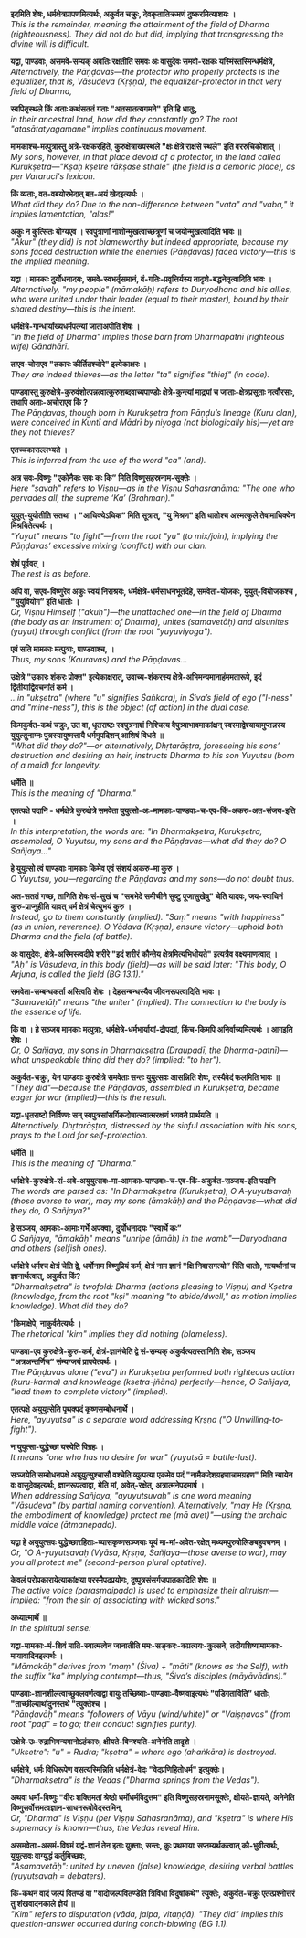 **इदमिति शेषः, धर्मक्षेत्रप्रापणमित्यर्थः, अकुर्वत चक्रुः, देवकृतातिक्रमणं दुष्करमित्याशयः ।**  
*This is the remainder, meaning the attainment of the field of Dharma (righteousness). They did not do but did, implying that transgressing the divine will is difficult.*  

**यद्वा, पाण्डवाः, असमवे-सम्यक् अवतिः रक्षतीति समवः अः वासुदेवः समवो-रक्षकः यस्मिंस्तस्मिन्धर्मक्षेत्रे,**  
*Alternatively, the Pāṇḍavas—the protector who properly protects is the equalizer, that is, Vāsudeva (Kṛṣṇa), the equalizer-protector in that very field of Dharma,*  

**स्वपितृस्थले किं अताः कथंसततं गताः "अतसातत्यगमने" इति हि धातुः,**  
*in their ancestral land, how did they constantly go? The root "atasātatyagamane" implies continuous movement.*  

**मामकाश्च-मत्पुत्रास्तु अत्रे-रक्षकरहिते, कुरुक्षेत्राख्यस्थले "क्षः क्षेत्रे राक्षसे स्थले" इति वररुचिकोशात् ।**  
*My sons, however, in that place devoid of a protector, in the land called Kurukṣetra—"Kṣaḥ kṣetre rākṣase sthale" (the field is a demonic place), as per Vararuci's lexicon.*  

**किं व्यताः, वत-वबयोरभेदात् बत-अयं खेदइत्यर्थः ।**  
*What did they do? Due to the non-difference between "vata" and "vaba," it implies lamentation, "alas!"*  

**अकुः न कुत्सितः योग्यएव । स्वपुत्राणां नाशोन्मुखत्वाच्छत्रूणां च जयोन्मुखत्वादिति भावः ॥**  
*"Akur" (they did) is not blameworthy but indeed appropriate, because my sons faced destruction while the enemies (Pāṇḍavas) faced victory—this is the implied meaning.*  

**यद्वा । मामकाः दुर्योधनादयः, समवे-स्वभर्तृसमानं, वं-गतिः-प्रवृत्तिर्यस्य तादृशे-बद्धनेतृत्वादिति भावः ।**  
*Alternatively, "my people" (māmakāḥ) refers to Duryodhana and his allies, who were united under their leader (equal to their master), bound by their shared destiny—this is the intent.*  

**धर्मक्षेत्रे-गान्धार्याख्यधर्मपत्न्यां जाताअपीति शेषः ।**  
*"In the field of Dharma" implies those born from Dharmapatnī (righteous wife) Gāndhārī.*  

**ताएव-चोराएव "तकारः कीर्तितश्चोरे" इत्येकाक्षरः ।**  
*They are indeed thieves—as the letter "ta" signifies "thief" (in code).*  

**पाण्डवास्तु कुरुक्षेत्रे-कुरुवंशोत्पन्नत्वात्कुरुशब्दवाच्यपाण्डोः क्षेत्रे-कुन्त्यां माद्र्यां च जाताः-क्षेत्रप्रसूताः नत्वौरसाः, तथापि अताः-अचोराएव किं ?**  
*The Pāṇḍavas, though born in Kurukṣetra from Pāṇḍu’s lineage (Kuru clan), were conceived in Kuntī and Mādrī by niyoga (not biologically his)—yet are they not thieves?*  

**एतच्चकाराल्लभ्यते ।**  
*This is inferred from the use of the word "ca" (and).*  

**अत्र सवः-विष्णुः "एकोनैकः सवः कः कि” मिति विष्णुसहस्रनाम-सूक्तेः ।**  
*Here "savaḥ" refers to Viṣṇu—as in the Viṣṇu Sahasranāma: "The one who pervades all, the supreme ‘Ka’ (Brahman)."*  

**युयुत्-युयोतीति सतथा । "आधिक्येऽधिक” मिति सूत्रात्, "यु मिश्रण" इति धातोश्च अस्मत्कुले तेषामाधिक्येन मिश्रयितेत्यर्थः ।**  
*"Yuyut" means "to fight"—from the root "yu" (to mix/join), implying the Pāṇḍavas’ excessive mixing (conflict) with our clan.*  

**शेषं पूर्ववत् ।**  
*The rest is as before.*  

**अपि वा, सएव-विष्णुरेव अकुः स्वयं निराश्रयः, धर्मक्षेत्रे-धर्मसाधनभूतदेहे, समवेता-योजकः, युयुत्-वियोजकश्च , "युयुवियोग” इति धातोः ।**  
*Or, Viṣṇu Himself ("akuḥ")—the unattached one—in the field of Dharma (the body as an instrument of Dharma), unites (samavetāḥ) and disunites (yuyut) through conflict (from the root "yuyuviyoga").*  

**एवं सति मामकाः मत्पुत्राः, पाण्डवाश्च, ।**  
*Thus, my sons (Kauravas) and the Pāṇḍavas...*  

**उक्षेत्रे "उकारः शंकरः प्रोक्त" इत्येकाक्षरात्, उवाच्य-शंकरस्य क्षेत्रे-अभिमन्यमानाहंममतारूपे, इदं द्वितीयाद्विवचनांतं कर्म ।**  
*...in "ukṣetra" (where "u" signifies Śaṅkara), in Śiva’s field of ego ("I-ness" and "mine-ness"), this is the object (of action) in the dual case.*  

**किमकुर्वत-कथं चक्रुः, उत वा, धृतराष्टः स्वपुत्रनाशं निश्चित्य वैपुत्र्याभावमाकांक्षन् स्वस्माद्वेश्यायामुप्तन्नस्य युयुत्सुनाम्नः पुत्रस्यायुष्मत्तायै धर्ममुपदिशन् आशिषं विधते ॥**  
*"What did they do?"—or alternatively, Dhṛtarāṣṭra, foreseeing his sons’ destruction and desiring an heir, instructs Dharma to his son Yuyutsu (born of a maid) for longevity.*  

**धर्मेति ॥**  
*This is the meaning of "Dharma."*  

**एतत्पक्षे पदानि - धर्मक्षेत्रे कुरुक्षेत्रे समवेता युयुत्सो-अः-मामकाः-पाण्डवाः-च-एव-किं-अकरु-अत-संजय-इति ।**  
*In this interpretation, the words are: "In Dharmakṣetra, Kurukṣetra, assembled, O Yuyutsu, my sons and the Pāṇḍavas—what did they do? O Sañjaya..."*  

**हे युयुत्सो त्वं पाण्डवाः मामकाः किमेव एवं संशयं अकरु-मा कुरु ।**  
*O Yuyutsu, you—regarding the Pāṇḍavas and my sons—do not doubt thus.*  

**अत-सततं गच्छ, तानिति शेषः सं-सुखं च "समभेदे समीचीने सुष्टु पूजासुखेषु" चेति यादवः, जय-स्वाधिनं कुरु-प्राप्नुहीति यावत् धर्म क्षेत्रं चेत्युभयं कुरु ।**  
*Instead, go to them constantly (implied). "Saṃ" means "with happiness" (as in union, reverence). O Yādava (Kṛṣṇa), ensure victory—uphold both Dharma and the field (of battle).*  

**अः वासुदेवः, क्षेत्रे-अस्मिस्त्वदीये शरीरे "इदं शरीरं कौन्तेय क्षेत्रमित्यभिधीयते" इत्यत्रैव वक्ष्यमाणत्वात् ।**  
*"Aḥ" is Vāsudeva, in this body (field)—as will be said later: "This body, O Arjuna, is called the field (BG 13.1)."*  

**समवेता-सम्बन्धकर्ता अस्त्विति शेषः । देहसन्बन्धस्यैव जीवनरूपत्वादिति भावः ।**  
*"Samavetāḥ" means "the uniter" (implied). The connection to the body is the essence of life.*  

**किं वा । हे सञ्जय मामकाः मत्पुत्राः, धर्मक्षेत्रे-धर्मभार्यायां-द्रौपद्यां, किंच-किमपि अनिर्वाच्यमित्यर्थः । आगइति शेषः ।**  
*Or, O Sañjaya, my sons in Dharmakṣetra (Draupadī, the Dharma-patnī)—what unspeakable thing did they do? (implied: "to her").*  

**अकुर्वत-चक्रुः, येन पाण्डवाः कुरुक्षेत्रे समवेताः सन्तः युयुत्सवः आसन्निति शेषः, तस्यैवेदं फलमिति भावः ॥**  
*"They did"—because the Pāṇḍavas, assembled in Kurukṣetra, became eager for war (implied)—this is the result.*  

**यद्वा-धृतराष्टो निर्विण्णः सन् स्वपुत्रसांसर्गिकदोषात्स्वात्मरक्षणं भगवते प्रार्थयति ॥**  
*Alternatively, Dhṛtarāṣṭra, distressed by the sinful association with his sons, prays to the Lord for self-protection.*  

**धर्मेति ॥**  
*This is the meaning of "Dharma."*  

**धर्मक्षेत्रे-कुरुक्षेत्रे-सं-अवे-अयुयुत्सवः-मा-आमकाः-पाण्डवाः-च-एव-किं-अकुर्वत-सञ्जय-इति पदानि**  
*The words are parsed as: "In Dharmakṣetra (Kurukṣetra), O A-yuyutsavaḥ (those averse to war), may my sons (āmakāḥ) and the Pāṇḍavas—what did they do, O Sañjaya?"*  

**हे सञ्जय, आमकाः-आमाः गर्भे अपक्वाः, दुर्योधनादयः "स्वार्थे कः”**  
*O Sañjaya, "āmakāḥ" means "unripe (āmāḥ) in the womb"—Duryodhana and others (selfish ones).*  

**धर्मक्षेत्रे धर्मश्च क्षेत्रं चेति द्वे, धर्मोनाम विष्णुप्रियं कर्म, क्षेत्रं नाम ज्ञानं "क्षि निवासगत्यो” रिति धातोः, गत्यर्थानां च ज्ञानार्थत्वात्, अकुर्वत किं?**  
*"Dharmakṣetra" is twofold: Dharma (actions pleasing to Viṣṇu) and Kṣetra (knowledge, from the root "kṣi" meaning "to abide/dwell," as motion implies knowledge). What did they do?*  

**'किमाक्षेपे, नाकुर्वतेत्यर्थः ।**  
*The rhetorical "kim" implies they did nothing (blameless).*  

**पाण्डवा-एव कुरुक्षेत्रे-कुरु-कर्म, क्षेत्रं-ज्ञानंचेति द्वे सं-सम्यक् अकुर्वत्यतस्तानिति शेषः, सञ्जय "अत्रअन्तर्णिच” संम्यग्जयं प्रापयेत्यर्थः ।**  
*The Pāṇḍavas alone ("eva") in Kurukṣetra performed both righteous action (kuru-karma) and knowledge (kṣetra-jñāna) perfectly—hence, O Sañjaya, "lead them to complete victory" (implied).*  

**एतत्पक्षे अयुयुत्सेति पृथक्पदं कृष्णसम्बोधनार्थे ।**  
*Here, "ayuyutsa" is a separate word addressing Kṛṣṇa ("O Unwilling-to-fight").*  

**न युयुत्सा-युद्धेच्छा यस्येति विग्रहः ।**  
*It means "one who has no desire for war" (yuyutsā = battle-lust).*  

**सञ्जयेति सम्बोधनपक्षे अयुयुत्सुश्चासौ वश्चेति व्युत्पत्या एकमेव पदं "नामैकदेशग्रहणान्नामग्रहण" मिति न्यायेन वः वासुदेवइत्यर्थः, ज्ञानरूपत्वाद्वा, मेति मां, अवेत्-रक्षेत्, अत्रात्मनेपदमार्ष ।**  
*When addressing Sañjaya, "ayuyutsuvaḥ" is one word meaning "Vāsudeva" (by partial naming convention). Alternatively, "may He (Kṛṣṇa, the embodiment of knowledge) protect me (mā avet)"—using the archaic middle voice (ātmanepada).*  

**यद्वा हे अयुयुत्सवः युद्धेच्छारहिताः-व्यासकृष्णसञ्जयाः यूयं मा-मां-अवेत-रक्षेत् मध्यमपुरुषोलिङबहुवचनम् ।**  
*Or, "O A-yuyutsavaḥ (Vyāsa, Kṛṣṇa, Sañjaya—those averse to war), may you all protect me" (second-person plural optative).*  

**केवलं परोपकारायेत्याकांक्षया परस्मैपदप्रयोगः, दुष्पुत्रसंसर्गजपातकादिति शेषः ॥**  
*The active voice (parasmaipada) is used to emphasize their altruism—implied: "from the sin of associating with wicked sons."*  

**अध्यात्मार्थे ॥**  
*In the spiritual sense:*  

**यद्वा-मामकाः-मं-शिवं माति-स्वात्मत्वेन जानातीति ममः-सङ्करः-कप्रत्ययः-कुत्सने, तदीयशिष्यामामकाः-मायावादिनइत्यर्थः ।**  
*"Māmakāḥ" derives from "maṃ" (Śiva) + "māti" (knows as the Self), with the suffix "ka" implying contempt—thus, "Śiva’s disciples (māyāvādins)."*  

**पाण्डवाः-ज्ञानशीलत्वाच्छुक्लवर्णत्वाद्वा वायुः तच्छिष्याः-पाण्डवाः-वैष्णवाइत्यर्थः "पडिगताविति” धातोः, "ताच्छील्यार्थादुनस्तथे "त्युक्तेश्च ।**  
*"Pāṇḍavāḥ" means "followers of Vāyu (wind/white)" or "Vaiṣṇavas" (from root "paḍ" = to go; their conduct signifies purity).*  

**उक्षेत्रे-उः-रुद्राभिमन्यमानोऽहंकारः, क्षीयते-विनश्यति-अनेनेति तादृशे ।**  
*"Ukṣetre": "u" = Rudra; "kṣetra" = where ego (ahaṅkāra) is destroyed.*  

**धर्मक्षेत्रे, धर्मः विधिरूपेण वसत्यस्मिन्निति धर्मक्षेत्रं-वेदः "वेदप्रणिहितोधर्म" इत्युक्तेः।**  
*"Dharmakṣetra" is the Vedas ("Dharma springs from the Vedas").*  

**अथवा धर्मो-विष्णुः "वीरः शक्तिमतां श्रेष्ठो धर्मोधर्मविदुत्तम" इति विष्णुसहस्रनामसूक्तेः, क्षीयते-ज्ञायते, अनेनेति विष्णुसर्वोत्तमत्वज्ञान-साधनरूपोवेदस्तमिन्,**  
*Or, "Dharma" is Viṣṇu (per Viṣṇu Sahasranāma), and "kṣetra" is where His supremacy is known—thus, the Vedas reveal Him.*  

**असमवेताः-असमं-विषमं यद्वं-ज्ञानं तेन इताः युक्ताः, सन्तः, कुः प्रथमायाः सप्तम्यर्थकत्वात् कौ-भुवीत्यर्थः, युयुत्सवः वाग्युद्धं कर्तुमिच्छवः,**  
*"Asamavetāḥ": united by uneven (false) knowledge, desiring verbal battles (yuyutsavaḥ = debaters).*  

**किं-कथनं वादं जल्पं वितण्डं वा "वादोजल्पवितण्डेति त्रिविधा विदुषांकथे" त्युक्तेः, अकुर्वत-चक्रुः एतत्प्रश्नोत्तरं तु शंखवादनकाले ज्ञेयं ॥**  
*"Kim" refers to disputation (vāda, jalpa, vitaṇḍā). "They did" implies this question-answer occurred during conch-blowing (BG 1.1).*  


